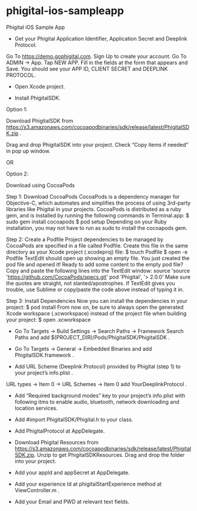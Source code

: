 # phigital-ios-sampleapp
Phigital iOS Sample App


- Get your Phigital Application Identifier, Application Secret and Deeplink Protocol.

Go To   https://demo.gophigital.com.
Sign Up to create your account.
Go To ADMIN -> App.
Tap NEW APP.
Fill in the fields at the form that appears and Save.
You should see your APP ID, CLIENT SECRET and DEEPLINK PROTOCOL.

- Open Xcode project.

- Install PhigitalSDK.


Option 1:  

Download PhigitalSDK from  https://s3.amazonaws.com/cocoapodbinaries/sdk/release/latest/PhigitalSDK.zip .

Drag and drop PhigitalSDK into your project. 
Check “Copy items if needed” in pop up window.



OR 

Option 2:

Download using CocoaPods

Step 1: Download CocoaPods
CocoaPods is a dependency manager for Objective-C, which automates and simplifies the process of using 3rd-party libraries like Phigital in your projects.
CocoaPods is distributed as a ruby gem, and is installed by running the following commands in Terminal.app:
$ sudo gem install cocoapods
$ pod setup
Depending on your Ruby installation, you may not have to run as sudo to install the cocoapods gem.

Step 2: Create a Podfile
Project dependencies to be managed by CocoaPods are specified in a file called Podfile. Create this file in the same directory as your Xcode project (.xcodeproj) file:
$ touch Podfile
$ open -e Podfile
TextEdit should open up showing an empty file. You just created the pod file and opened it! Ready to add some content to the empty pod file?
Copy and paste the following lines into the TextEdit window:
source 'source 'https://github.com/CocoaPods/specs.git'
pod 'Phigital', '> 2.0.0'
Make sure the quotes are straight, not slanted/apostrophes. If TextEdit gives you trouble, use Sublime or copy/paste the code above instead of typing it in.

Step 3: Install Dependencies
Now you can install the dependencies in your project:
$ pod install
From now on, be sure to always open the generated Xcode workspace (.xcworkspace) instead of the project file when building your project:
$ open <YourProjectName>.xcworkspace


- Go To Targets -> Build Settings -> Search Paths -> Framework Search Paths and add  $(PROJECT_DIR)/Pods/PhigitalSDK/PhigitalSDK .


- Go To Targets -> General -> Embedded Binaries and add PhigitalSDK.framework .


- Add URL Scheme (Deeplink Protocol) provided by Phigital (step 1) to your project’s info.plist .

URL types -> Item 0 -> URL Schemes -> Item 0 add YourDeeplinkProtocol .


- Add “Required background modes” key to your project’s info.plist with following itms to enable audio, bluetooth, network downloading and location services.



- Add  #import PhigitalSDK/Phigital.h to your class.


- Add PhigitalProtocol at AppDelegate.


- Download Phigital Resources from https://s3.amazonaws.com/cocoapodbinaries/sdk/release/latest/PhigitalSDK.zip. 
Unzip to get PhigitalSDKResources.
Drag and drop the folder into your project.

- Add your appId and appSecret at AppDelegate.
 
- Add your experience Id at phigitalStartExperience method at ViewController.m .

- Add your Email and PWD at relevant text fields. 

